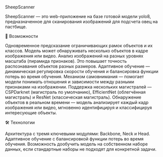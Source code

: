 SheepScanner

SheepScanner — это web-приложение на базе готовой модели yolo8, предназначенное для сканирования изображений для подсчета овец на пастбище.

🚀 Возможности

  Одновременное предсказание ограничивающих рамок объектов и их классов. Модель может обнаруживать несколько объектов в кадре изображения или видео.
  Анализ изображений на разных уровнях масштаба (пирамида признаков). Это повышает точность распознавания объектов разных размеров.
  Адаптивное обучение — динамическая регулировка скорости обучения и балансировка функции потерь во время обучения.
  Механизм самовнимания — помогает модели понимать отношения и зависимости между разными признаками на изображении.
  Поддержка нескольких магистралей — CSPDarknet (магистраль по умолчанию), EfficientNet (облегчённая магистраль) и ResNet (классическая магистраль).
  Обнаружение объектов в реальном времени — модель анализирует каждый кадр изображения или видео, мгновенно идентифицируя и классифицируя интересующие объекты.

🛠️ Технологии

 Архитектура с тремя ключевыми модулями: Backbone, Neck и Head.
 Адаптивное обучение с балансировкой функции потерь во время обучения.
 Возможность дообучить модель на собственном наборе данных, если стандартные наборы не подходят для конкретной задачи. 
